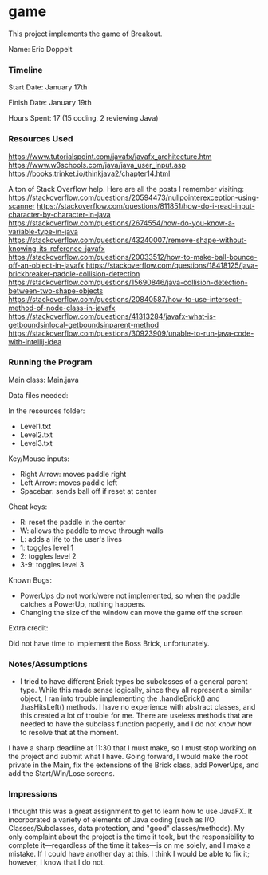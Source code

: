 game
====

This project implements the game of Breakout.

Name: Eric Doppelt

### Timeline

Start Date: January 17th

Finish Date: January 19th 

Hours Spent: 17 (15 coding, 2 reviewing Java)

### Resources Used

https://www.tutorialspoint.com/javafx/javafx_architecture.htm
https://www.w3schools.com/java/java_user_input.asp
https://books.trinket.io/thinkjava2/chapter14.html

A ton of Stack Overflow help. Here are all the posts I remember visiting:
https://stackoverflow.com/questions/20594473/nullpointerexception-using-scanner
https://stackoverflow.com/questions/811851/how-do-i-read-input-character-by-character-in-java
https://stackoverflow.com/questions/2674554/how-do-you-know-a-variable-type-in-java
https://stackoverflow.com/questions/43240007/remove-shape-without-knowing-its-reference-javafx
https://stackoverflow.com/questions/20033512/how-to-make-ball-bounce-off-an-object-in-javafx
https://stackoverflow.com/questions/18418125/java-brickbreaker-paddle-collision-detection
https://stackoverflow.com/questions/15690846/java-collision-detection-between-two-shape-objects
https://stackoverflow.com/questions/20840587/how-to-use-intersect-method-of-node-class-in-javafx
https://stackoverflow.com/questions/41313284/javafx-what-is-getboundsinlocal-getboundsinparent-method
https://stackoverflow.com/questions/30923909/unable-to-run-java-code-with-intellij-idea

### Running the Program

Main class: Main.java

Data files needed: 

In the resources folder:
- Level1.txt
- Level2.txt
- Level3.txt

Key/Mouse inputs: 
- Right Arrow: moves paddle right
- Left Arrow: moves paddle left
- Spacebar: sends ball off if reset at center

Cheat keys:

- R: reset the paddle in the center
- W: allows the paddle to move through walls
- L: adds a life to the user's lives
- 1: toggles level 1
- 2: toggles level 2
- 3-9: toggles level 3

Known Bugs:
- PowerUps do not work/were not implemented, so when the paddle catches a PowerUp, nothing happens.
- Changing the size of the window can move the game off the screen

Extra credit:

Did not have time to implement the Boss Brick, unfortunately.

### Notes/Assumptions

- I tried to have different Brick types be subclasses of a general parent type. While
this made sense logically, since they all represent a similar object, I ran into trouble implementing the 
.handleBrick() and .hasHitsLeft() methods. I have no experience with abstract classes, and this created a lot of
trouble for me. There are useless methods that are needed to have the subclass function properly,
and I do not know how to resolve that at the moment.

I have a sharp deadline at 11:30 that I must make, so I must stop working on the project
and submit what I have. Going forward, I would make the root private in the Main, fix the extensions of the
Brick class, add PowerUps, and add the Start/Win/Lose screens. 

### Impressions

I thought this was a great assignment to get to learn how to use JavaFX. It incorporated a variety of
elements of Java coding (such as I/O, Classes/Subclasses, data protection, and "good" classes/methods).
My only complaint about the project is the time it took, but the responsibility to complete it—regardless
of the time it takes—is on me solely, and I make a mistake. If I could have another day at this, I think
I would be able to fix it; however, I know that I do not.

